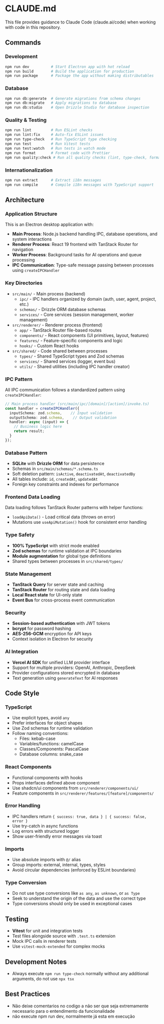 # CLAUDE.md

This file provides guidance to Claude Code (claude.ai/code) when working with code in this repository.

## Commands

### Development
```bash
npm run dev          # Start Electron app with hot reload
npm run build        # Build the application for production
npm run package      # Package the app without making distributables
```

### Database
```bash
npm run db:generate  # Generate migrations from schema changes
npm run db:migrate   # Apply migrations to database
npm run db:studio    # Open Drizzle Studio for database inspection
```

### Quality & Testing
```bash
npm run lint         # Run ESLint checks
npm run lint:fix     # Auto-fix ESLint issues
npm run type-check   # Run TypeScript type checking
npm run test         # Run Vitest tests
npm run test:watch   # Run tests in watch mode
npm run format       # Format code with Prettier
npm run quality:check # Run all quality checks (lint, type-check, format, test)
```

### Internationalization
```bash
npm run extract      # Extract i18n messages
npm run compile      # Compile i18n messages with TypeScript support
```

## Architecture

### Application Structure
This is an Electron desktop application with:
- **Main Process**: Node.js backend handling IPC, database operations, and system interactions
- **Renderer Process**: React 19 frontend with TanStack Router for navigation
- **Worker Process**: Background tasks for AI operations and queue processing
- **IPC Communication**: Type-safe message passing between processes using `createIPCHandler`

### Key Directories
- `src/main/` - Main process (backend)
  - `ipc/` - IPC handlers organized by domain (auth, user, agent, project, etc.)
  - `schemas/` - Drizzle ORM database schemas
  - `services/` - Core services (session management, worker management)
- `src/renderer/` - Renderer process (frontend)
  - `app/` - TanStack Router file-based routes
  - `components/` - React components (UI primitives, layout, features)
  - `features/` - Feature-specific components and logic
  - `hooks/` - Custom React hooks
- `src/shared/` - Code shared between processes
  - `types/` - Shared TypeScript types and Zod schemas
  - `services/` - Shared services (logger, event bus)
  - `utils/` - Shared utilities (including IPC handler creator)

### IPC Pattern
All IPC communication follows a standardized pattern using `createIPCHandler`:

```typescript
// Main process handler (src/main/ipc/[domain]/[action]/invoke.ts)
const handler = createIPCHandler({
  inputSchema: zod.schema,    // Input validation
  outputSchema: zod.schema,    // Output validation
  handler: async (input) => {
    // Business logic here
    return result;
  }
});
```

### Database Pattern
- **SQLite** with **Drizzle ORM** for data persistence
- Schemas in `src/main/schemas/*.schema.ts`
- Soft deletion pattern: `isActive`, `deactivatedAt`, `deactivatedBy`
- All tables include: `id`, `createdAt`, `updatedAt`
- Foreign key constraints and indexes for performance

### Frontend Data Loading
Data loading follows TanStack Router patterns with helper functions:
- `loadApiData()` - Load critical data (throws on error)
- Mutations use `useApiMutation()` hook for consistent error handling

### Type Safety
- **100% TypeScript** with strict mode enabled
- **Zod schemas** for runtime validation at IPC boundaries
- **Module augmentation** for global type definitions
- Shared types between processes in `src/shared/types/`

### State Management
- **TanStack Query** for server state and caching
- **TanStack Router** for routing state and data loading
- **Local React state** for UI-only state
- **Event Bus** for cross-process event communication

### Security
- **Session-based authentication** with JWT tokens
- **bcrypt** for password hashing
- **AES-256-GCM** encryption for API keys
- Context isolation in Electron for security

### AI Integration
- **Vercel AI SDK** for unified LLM provider interface
- Support for multiple providers: OpenAI, Anthropic, DeepSeek
- Provider configurations stored encrypted in database
- Text generation using `generateText` for AI responses

## Code Style

### TypeScript
- Use explicit types, avoid `any`
- Prefer interfaces for object shapes
- Use Zod schemas for runtime validation
- Follow naming conventions:
  - Files: kebab-case
  - Variables/functions: camelCase
  - Classes/Components: PascalCase
  - Database columns: snake_case

### React Components
- Functional components with hooks
- Props interfaces defined above component
- Use shadcn/ui components from `src/renderer/components/ui/`
- Feature components in `src/renderer/features/[feature]/components/`

### Error Handling
- IPC handlers return `{ success: true, data } | { success: false, error }`
- Use try-catch in async functions
- Log errors with structured logger
- Show user-friendly error messages via toast

### Imports
- Use absolute imports with `@/` alias
- Group imports: external, internal, types, styles
- Avoid circular dependencies (enforced by ESLint boundaries)

### Type Conversion
- Do not use type conversions like `as any`, `as unknown`, or `as Type`
- Seek to understand the origin of the data and use the correct type
- Type conversions should only be used in exceptional cases

## Testing
- **Vitest** for unit and integration tests
- Test files alongside source with `.test.ts` extension
- Mock IPC calls in renderer tests
- Use `vitest-mock-extended` for complex mocks

## Development Notes
- Always execute `npm run type-check` normally without any additional arguments, do not use `npx tsx`

## Best Practices
- Não deixe comentarios no codigo a não ser que seja extremamente necessario para o entendimento da funcionalidade
- não execute npm run dev, normalmente já esta em execução